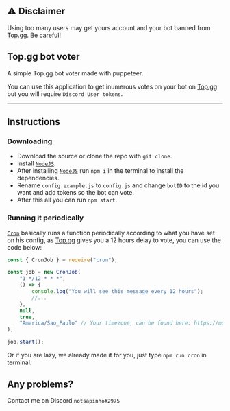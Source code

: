 ## ⚠️ Disclaimer

Using too many users may get yours account and your bot banned from [Top.gg](https://top.gg). Be careful!

## Top.gg bot voter

A simple Top.gg bot voter made with puppeteer.

You can use this application to get inumerous votes on your bot on [Top.gg](https://top.gg) but you will require `Discord User tokens`.

<hr></hr>

## Instructions

### Downloading

-   Download the source or clone the repo with `git clone`.
-   Install [`NodeJS`](https://nodejs.org).
-   After installing [`NodeJS`](https://nodejs.org) run `npm i` in the terminal to install the dependencies.
-   Rename `config.example.js` to `config.js` and change `botID` to the id you want and add tokens so the bot can vote.
-   After this all you can run `npm start`.

### Running it periodically

[`Cron`](https://www.npmjs.com/package/cron) basically runs a function periodically according to what you have set on his config, as [Top.gg](https://top.gg) gives you a 12 hours delay to vote, you can use the code below:

```js
const { CronJob } = require("cron");

const job = new CronJob(
    "1 */12 * * *",
    () => {
        console.log("You will see this message every 12 hours");
        //...
    },
    null,
    true,
    "America/Sao_Paulo" // Your timezone, can be found here: https://momentjs.com/timezone/
);

job.start();
```

Or if you are lazy, we already made it for you, just type `npm run cron` in terminal.

## Any problems?
Contact me on Discord `notsapinho#2975`
